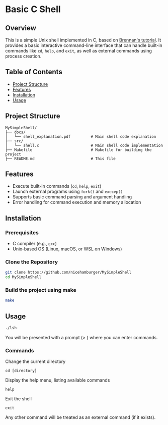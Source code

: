 # Basic C Shell

## Overview

This is a simple Unix shell implemented in C, based on [Brennan's tutorial](https://brennan.io/2015/01/16/write-a-shell-in-c/). 
It provides a basic interactive command-line interface that can handle built-in commands like `cd`, `help`, and `exit`, as well as external commands using process creation.

## Table of Contents

- [Project Structure](#code-structure)
- [Features](#features)
- [Installation](#installation)
- [Usage](#usage)

## Project Structure
```
MySimpleShell/
├── docs/
│   └── shell_explanation.pdf         # Main shell code explanation
├── src/
│   └── shell.c                       # Main shell code implementation
├── Makefile                          # Makefile for building the project
├── README.md                         # This file
```

## Features

- Execute built-in commands (`cd`, `help`, `exit`)
- Launch external programs using `fork()` and `execvp()`
- Supports basic command parsing and argument handling
- Error handling for command execution and memory allocation

## Installation

### Prerequisites

- C compiler (e.g., `gcc`)
- Unix-based OS (Linux, macOS, or WSL on Windows)

### Clone the Repository

```bash
git clone https://github.com/nicehamburger/MySimpleShell
cd MySimpleShell
```

### Build the project using make
```bash
make
```

## Usage
```bash
./lsh
```
You will be presented with a prompt (> ) where you can enter commands.

### Commands
Change the current directory
```
cd [directory]
```
Display the help menu, listing available commands
```
help
```
Exit the shell
```
exit
```
Any other command will be treated as an external command (if it exists).<br>
